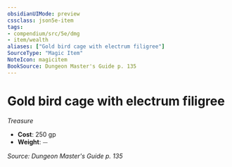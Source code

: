 ```yaml
---
obsidianUIMode: preview
cssclass: json5e-item
tags:
- compendium/src/5e/dmg
- item/wealth
aliases: ["Gold bird cage with electrum filigree"]
SourceType: "Magic Item"
NoteIcon: magicitem
BookSource: Dungeon Master's Guide p. 135
---
```

# Gold bird cage with electrum filigree
*Treasure*  

- **Cost**: 250 gp
- **Weight**: ⏤

*Source: Dungeon Master's Guide p. 135*